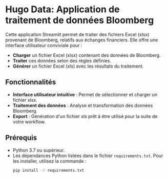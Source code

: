# Hugo Data: Application de traitement de données Bloomberg

Cette application Streamlit permet de traiter des fichiers Excel (xlsx) provenant de Bloomberg, relatifs aux échanges financiers. Elle offre une interface utilisateur conviviale pour :

- **Charger** un fichier Excel (xlsx) contenant des données de Bloomberg.
- **Traiter** ces données selon des règles définies.
- **Générer** un fichier Excel (xls) avec les résultats du traitement.

## Fonctionnalités

- **Interface utilisateur intuitive** : Permet de sélectionner et charger un fichier xlsx.
- **Traitement des données** : Analyse et transformation des données Bloomberg.
- **Export** : Génération d'un fichier xls prêt à être utilisé pour la suite de votre workflow.

## Prérequis

- Python 3.7 ou supérieur.
- Les dépendances Python listées dans le fichier `requirements.txt`.
  Pour les installer, utilisez la commande :
  ```bash
  pip install -r requirements.txt
